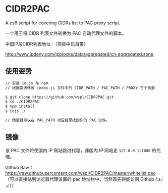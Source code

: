 # CIDR2PAC

A es6 script for covering CIDRs list to PAC proxy script.

一个用于将 CIDR 列表文件转换为 PAC 自动代理文件的脚本。


中国IP段CIDR列表地址：（项目中已自带）

http://www.ipdeny.com/ipblocks/data/aggregated/cn-aggregated.zone

## 使用姿势

```bash
// 安装 io.js 与 npm
// 根据需求修改 index.js 文件中的 CIDR_PATH / PAC_PATH / PROXY 三个常量

$ git clone https://github.com/wspl/CIDR2PAC.git
$ cd ./CIDR2PAC
$ npm install
$ iojs ./

// 然后就可以在 PAC_PATH 对应目录找到你的 PAC 文件。
```


## 镜像

该 PAC 文件将使国内 IP 网站跳过代理，非国内 IP 网站走 `127.0.0.1:1080` 的代理。


Github Raw： https://raw.githubusercontent.com/wspl/CIDR2PAC/master/whitelist.pac
（可以直接贴到浏览器代理设置的 pac 地址栏中，当然首先得能访问 Github _(:з」∠)_）
